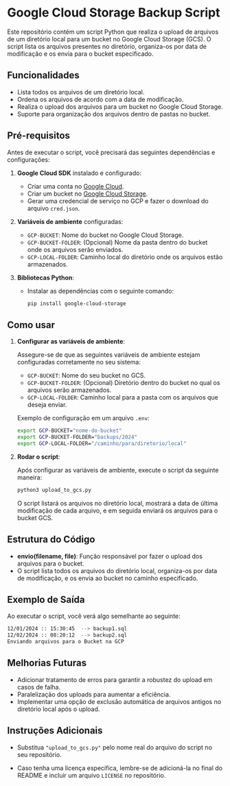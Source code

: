 # Google Cloud Storage Backup Script

Este repositório contém um script Python que realiza o upload de arquivos de um diretório local para um bucket no Google Cloud Storage (GCS). O script lista os arquivos presentes no diretório, organiza-os por data de modificação e os envia para o bucket especificado.

## Funcionalidades

- Lista todos os arquivos de um diretório local.
- Ordena os arquivos de acordo com a data de modificação.
- Realiza o upload dos arquivos para um bucket no Google Cloud Storage.
- Suporte para organização dos arquivos dentro de pastas no bucket.

## Pré-requisitos

Antes de executar o script, você precisará das seguintes dependências e configurações:

1. **Google Cloud SDK** instalado e configurado:
   - Criar uma conta no [Google Cloud](https://cloud.google.com/).
   - Criar um bucket no [Google Cloud Storage](https://cloud.google.com/storage).
   - Gerar uma credencial de serviço no GCP e fazer o download do arquivo `cred.json`.

2. **Variáveis de ambiente** configuradas:
   - `GCP-BUCKET`: Nome do bucket no Google Cloud Storage.
   - `GCP-BUCKET-FOLDER`: (Opcional) Nome da pasta dentro do bucket onde os arquivos serão enviados.
   - `GCP-LOCAL-FOLDER`: Caminho local do diretório onde os arquivos estão armazenados.

3. **Bibliotecas Python**:

   - Instalar as dependências com o seguinte comando:
     
     ```bash
     pip install google-cloud-storage
     ```

## Como usar

1. **Configurar as variáveis de ambiente**:

   Assegure-se de que as seguintes variáveis de ambiente estejam configuradas corretamente no seu sistema:
   
   - `GCP-BUCKET`: Nome do seu bucket no GCS.
   - `GCP-BUCKET-FOLDER`: (Opcional) Diretório dentro do bucket no qual os arquivos serão armazenados.
   - `GCP-LOCAL-FOLDER`: Caminho local para a pasta com os arquivos que deseja enviar.

   Exemplo de configuração em um arquivo `.env`:
   ```bash
   export GCP-BUCKET="nome-do-bucket"
   export GCP-BUCKET-FOLDER="backups/2024"
   export GCP-LOCAL-FOLDER="/caminho/para/diretorio/local"

2. **Rodar o script**:

   Após configurar as variáveis de ambiente, execute o script da seguinte maneira:
    ```bash
    python3 upload_to_gcs.py
    ```

   O script listará os arquivos no diretório local, mostrará a data de última modificação de cada arquivo, e em seguida enviará os arquivos para o bucket GCS.

## Estrutura do Código

- **envio(filename, file)**: Função responsável por fazer o upload dos arquivos para o bucket.
- O script lista todos os arquivos do diretório local, organiza-os por data de modificação, e os envia ao bucket no caminho especificado.

## Exemplo de Saída

  Ao executar o script, você verá algo semelhante ao seguinte:
   ```bash
   12/01/2024 :: 15:30:45  --> backup1.sql
   12/02/2024 :: 08:20:12  --> backup2.sql
   Enviando arquivos para o Bucket na GCP
   ```

## Melhorias Futuras

- Adicionar tratamento de erros para garantir a robustez do upload em casos de falha.
- Paralelização dos uploads para aumentar a eficiência.
- Implementar uma opção de exclusão automática de arquivos antigos no diretório local após o upload.

## Instruções Adicionais

- Substitua `"upload_to_gcs.py"` pelo nome real do arquivo do script no seu repositório.
* Caso tenha uma licença específica, lembre-se de adicioná-la no final do README e incluir um arquivo `LICENSE` no repositório.
